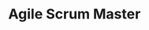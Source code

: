 # Agile Scrum Master

<div id="yaml-display">
  <!-- Content will be dynamically loaded here -->
</div>

<script>
  // Load YAML specific to this page
  document.addEventListener('DOMContentLoaded', async () => {
    const container = document.getElementById('yaml-display');
    const yamlFilePath = '../../../data/personality_agile_scrum_master.yaml'; // Path to the YAML file
    try {
      const yamlData = await loadYaml(yamlFilePath); // Reuse the loadYaml function
      container.innerHTML = generateHtml(yamlData); // Reuse the generateHtml function
    } catch (error) {
      console.error(`Error loading ${yamlFilePath}:`, error);
      container.innerHTML = `<p>Error loading YAML content (${yamlFilePath}).</p>`;
    }
  });
</script>
